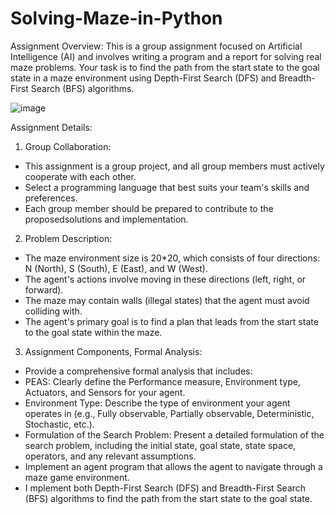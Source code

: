 # Solving-Maze-in-Python

Assignment Overview: This is a group assignment focused on Artificial
Intelligence (AI) and involves writing a program and a report for solving real maze
problems. Your task is to find the path from the start state to the goal state in a
maze environment using Depth-First Search (DFS) and Breadth-First Search (BFS)
algorithms.

![image](https://github.com/haby1/Solving-Maze-in-Python/assets/110760511/5198a807-5f6d-46db-b130-267488879bcc)

Assignment Details:
1. Group Collaboration:
  * This assignment is a group project, and all group members must actively cooperate with each other.
  * Select a programming language that best suits your team's skills and preferences.
  * Each group member should be prepared to contribute to the proposedsolutions and implementation.
2. Problem Description:
  * The maze environment size is 20*20, which consists of four directions: N (North), S (South), E (East), and W (West).
  * The agent's actions involve moving in these directions (left, right, or forward).
  * The maze may contain walls (illegal states) that the agent must avoid colliding with.
  * The agent's primary goal is to find a plan that leads from the start state to the goal state within the maze.
3. Assignment Components, Formal Analysis:
* Provide a comprehensive formal analysis that includes:
* PEAS: Clearly define the Performance measure, Environment type, Actuators, and Sensors for your agent.
* Environment Type: Describe the type of environment your agent operates in (e.g., Fully observable, Partially observable, Deterministic, Stochastic, etc.).
* Formulation of the Search Problem: Present a detailed formulation of the search problem, including the initial state, goal state, state space, operators, and any relevant assumptions.
* Implement an agent program that allows the agent to navigate through a maze game environment.
* I mplement both Depth-First Search (DFS) and Breadth-First Search (BFS) algorithms to find the path from the start state to the goal state.
